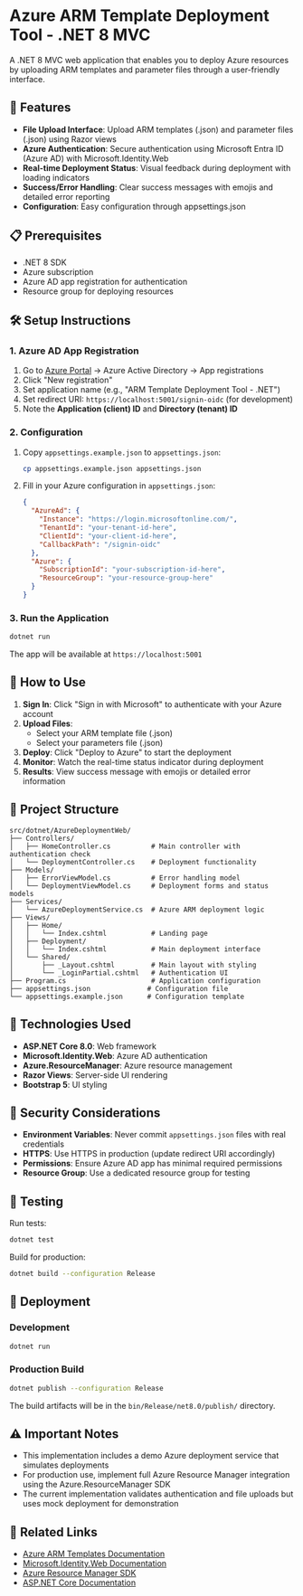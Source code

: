 # Azure ARM Template Deployment Tool - .NET 8 MVC

A .NET 8 MVC web application that enables you to deploy Azure resources by uploading ARM templates and parameter files through a user-friendly interface.

## 🚀 Features

- **File Upload Interface**: Upload ARM templates (.json) and parameter files (.json) using Razor views
- **Azure Authentication**: Secure authentication using Microsoft Entra ID (Azure AD) with Microsoft.Identity.Web
- **Real-time Deployment Status**: Visual feedback during deployment with loading indicators
- **Success/Error Handling**: Clear success messages with emojis and detailed error reporting
- **Configuration**: Easy configuration through appsettings.json

## 📋 Prerequisites

- .NET 8 SDK
- Azure subscription
- Azure AD app registration for authentication
- Resource group for deploying resources

## 🛠️ Setup Instructions

### 1. Azure AD App Registration

1. Go to [Azure Portal](https://portal.azure.com) → Azure Active Directory → App registrations
2. Click "New registration"
3. Set application name (e.g., "ARM Template Deployment Tool - .NET")
4. Set redirect URI: `https://localhost:5001/signin-oidc` (for development)
5. Note the **Application (client) ID** and **Directory (tenant) ID**

### 2. Configuration

1. Copy `appsettings.example.json` to `appsettings.json`:
   ```bash
   cp appsettings.example.json appsettings.json
   ```

2. Fill in your Azure configuration in `appsettings.json`:
   ```json
   {
     "AzureAd": {
       "Instance": "https://login.microsoftonline.com/",
       "TenantId": "your-tenant-id-here",
       "ClientId": "your-client-id-here",
       "CallbackPath": "/signin-oidc"
     },
     "Azure": {
       "SubscriptionId": "your-subscription-id-here",
       "ResourceGroup": "your-resource-group-here"
     }
   }
   ```

### 3. Run the Application

```bash
dotnet run
```

The app will be available at `https://localhost:5001`

## 🎯 How to Use

1. **Sign In**: Click "Sign in with Microsoft" to authenticate with your Azure account
2. **Upload Files**: 
   - Select your ARM template file (.json)
   - Select your parameters file (.json)
3. **Deploy**: Click "Deploy to Azure" to start the deployment
4. **Monitor**: Watch the real-time status indicator during deployment
5. **Results**: View success message with emojis or detailed error information

## 📁 Project Structure

```
src/dotnet/AzureDeploymentWeb/
├── Controllers/
│   ├── HomeController.cs          # Main controller with authentication check
│   └── DeploymentController.cs    # Deployment functionality
├── Models/
│   ├── ErrorViewModel.cs          # Error handling model
│   └── DeploymentViewModel.cs     # Deployment forms and status models
├── Services/
│   └── AzureDeploymentService.cs  # Azure ARM deployment logic
├── Views/
│   ├── Home/
│   │   └── Index.cshtml           # Landing page
│   ├── Deployment/
│   │   └── Index.cshtml           # Main deployment interface
│   └── Shared/
│       ├── _Layout.cshtml         # Main layout with styling
│       └── _LoginPartial.cshtml   # Authentication UI
├── Program.cs                     # Application configuration
├── appsettings.json              # Configuration file
└── appsettings.example.json      # Configuration template
```

## 🔧 Technologies Used

- **ASP.NET Core 8.0**: Web framework
- **Microsoft.Identity.Web**: Azure AD authentication
- **Azure.ResourceManager**: Azure resource management
- **Razor Views**: Server-side UI rendering
- **Bootstrap 5**: UI styling

## 🔐 Security Considerations

- **Environment Variables**: Never commit `appsettings.json` files with real credentials
- **HTTPS**: Use HTTPS in production (update redirect URI accordingly)
- **Permissions**: Ensure Azure AD app has minimal required permissions
- **Resource Group**: Use a dedicated resource group for testing

## 🧪 Testing

Run tests:
```bash
dotnet test
```

Build for production:
```bash
dotnet build --configuration Release
```

## 🚀 Deployment

### Development
```bash
dotnet run
```

### Production Build
```bash
dotnet publish --configuration Release
```

The build artifacts will be in the `bin/Release/net8.0/publish/` directory.

## ⚠️ Important Notes

- This implementation includes a demo Azure deployment service that simulates deployments
- For production use, implement full Azure Resource Manager integration using the Azure.ResourceManager SDK
- The current implementation validates authentication and file uploads but uses mock deployment for demonstration

## 🔗 Related Links

- [Azure ARM Templates Documentation](https://docs.microsoft.com/en-us/azure/azure-resource-manager/templates/)
- [Microsoft.Identity.Web Documentation](https://docs.microsoft.com/en-us/azure/active-directory/develop/microsoft-identity-web)
- [Azure Resource Manager SDK](https://docs.microsoft.com/en-us/dotnet/api/azure.resourcemanager)
- [ASP.NET Core Documentation](https://docs.microsoft.com/en-us/aspnet/core/)